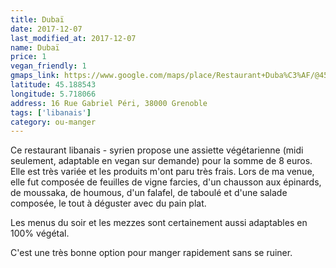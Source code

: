```yaml
---
title: Dubaï
date: 2017-12-07
last_modified_at: 2017-12-07
name: Dubaï
price: 1
vegan_friendly: 1
gmaps_link: https://www.google.com/maps/place/Restaurant+Duba%C3%AF/@45.1885367,5.7180726,15z/data=!4m2!3m1!1s0x0:0x7323106f59634942?sa=X&ved=0ahUKEwjgh8eE0PfXAhXDPBoKHSx2Dx0Q_BIIazAK
latitude: 45.188543
longitude: 5.718066
address: 16 Rue Gabriel Péri, 38000 Grenoble
tags: ['libanais']
category: ou-manger
---
```


Ce restaurant libanais - syrien propose une assiette végétarienne (midi seulement, adaptable en vegan sur demande) pour la somme de 8 euros. Elle est très variée et les produits m'ont paru très frais. Lors de ma venue, elle fut composée de feuilles de vigne farcies, d'un chausson aux épinards, de moussaka, de houmous, d'un falafel, de taboulé et d'une salade composée, le tout à déguster avec du pain plat.

Les menus du soir et les mezzes sont certainement aussi adaptables en 100% végétal.

C'est une très bonne option pour manger rapidement sans se ruiner.



